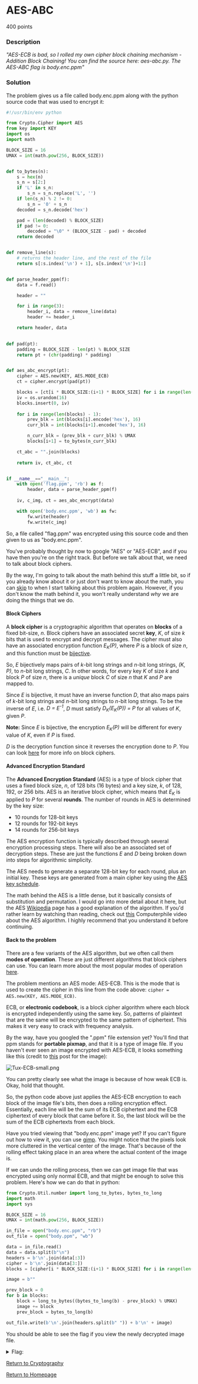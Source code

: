 # AES-ABC
400 points

### Description
*"AES-ECB is bad, so I rolled my own cipher block chaining mechanism - Addition Block Chaining! You can find the source here: aes-abc.py. The AES-ABC flag is body.enc.ppm"*

### Solution
The problem gives us a file called body.enc.ppm along with the python source code that was used to encrypt it:
```python
#!/usr/bin/env python

from Crypto.Cipher import AES
from key import KEY
import os
import math

BLOCK_SIZE = 16
UMAX = int(math.pow(256, BLOCK_SIZE))


def to_bytes(n):
    s = hex(n)
    s_n = s[2:]
    if 'L' in s_n:
        s_n = s_n.replace('L', '')
    if len(s_n) % 2 != 0:
        s_n = '0' + s_n
    decoded = s_n.decode('hex')

    pad = (len(decoded) % BLOCK_SIZE)
    if pad != 0: 
        decoded = "\0" * (BLOCK_SIZE - pad) + decoded
    return decoded


def remove_line(s):
    # returns the header line, and the rest of the file
    return s[:s.index('\n') + 1], s[s.index('\n')+1:]


def parse_header_ppm(f):
    data = f.read()

    header = ""

    for i in range(3):
        header_i, data = remove_line(data)
        header += header_i

    return header, data
        

def pad(pt):
    padding = BLOCK_SIZE - len(pt) % BLOCK_SIZE
    return pt + (chr(padding) * padding)


def aes_abc_encrypt(pt):
    cipher = AES.new(KEY, AES.MODE_ECB)
    ct = cipher.encrypt(pad(pt))

    blocks = [ct[i * BLOCK_SIZE:(i+1) * BLOCK_SIZE] for i in range(len(ct) / BLOCK_SIZE)]
    iv = os.urandom(16)
    blocks.insert(0, iv)
    
    for i in range(len(blocks) - 1):
        prev_blk = int(blocks[i].encode('hex'), 16)
        curr_blk = int(blocks[i+1].encode('hex'), 16)

        n_curr_blk = (prev_blk + curr_blk) % UMAX
        blocks[i+1] = to_bytes(n_curr_blk)

    ct_abc = "".join(blocks)
 
    return iv, ct_abc, ct


if __name__=="__main__":
    with open('flag.ppm', 'rb') as f:
        header, data = parse_header_ppm(f)
    
    iv, c_img, ct = aes_abc_encrypt(data)

    with open('body.enc.ppm', 'wb') as fw:
        fw.write(header)
        fw.write(c_img)
```
So, a file called "flag.ppm" was encrypted using this source code and then given to us as "body.enc.ppm".

You've probably thought by now to google "AES" or "AES-ECB", and if you have then you're on the right track. But before we talk about that, we need to talk about block ciphers.

By the way, I'm going to talk about the math behind this stuff a little bit, so if you already know about it or just don't want to know about the math, 
you can <a href="#back_to_problem">skip</a> to when I start talking about this problem again. However, if you don't know the math behind it, you won't really understand 
*why* we are doing the things that we do.

#### Block Ciphers
A **block cipher** is a cryptographic algorithm that operates on **blocks** of a fixed bit-size, *n*. Block ciphers have an associated secret **key**, *K*, of size *k* 
bits that is used to encrypt and decrypt messages. The cipher must also have an associated encryption function *E<sub>K</sub>(P)*, where *P* is a block of size *n*, 
and this function must be [bijective](https://en.wikipedia.org/wiki/Bijection).

So, *E* bijectively maps pairs of *k*-bit long strings and *n*-bit long strings, *(K, P)*, to *n*-bit long strings, *C*. In other words, for every key *K* of size 
*k* and block *P* of size *n*, there is a *unique* block *C* of size *n* that *K* and *P* are mapped to.

Since *E* is bijective, it must have an inverse function *D*, that also maps pairs of *k*-bit long strings and *n*-bit long strings to *n*-bit long strings. To be
the inverse of *E*, i.e. *D = E<sup>-1</sup>*, *D* must satisfy *D<sub>K</sub>(E<sub>K</sub>(P)) = P* for all values of *K*, given *P*.

**Note:** Since *E* is bijective, the encryption *E<sub>K</sub>(P)* will be different for every value of *K*, even if *P* is fixed.

*D* is the decryption function since it reverses the encryption done to *P*. You can look [here](https://en.wikipedia.org/wiki/Block_cipher) for more info on block ciphers.

#### Advanced Encryption Standard
The **Advanced Encryption Standard** (AES) is a type of block cipher that uses a fixed block size, *n*, of 128 bits (16 bytes) and a key size, *k*, of 128, 192, or 256 bits. AES is 
an iterative block cipher, which means that *E<sub>K</sub>* is applied to *P* for several **rounds**. The number of rounds in AES is determined by the key size:
* 10 rounds for 128-bit keys
* 12 rounds for 192-bit keys
* 14 rounds for 256-bit keys

The AES encryption function is typically described through several encryption processing steps. There will also be an associated set of decryption steps. These are just the
functions *E* and *D* being broken down into steps for algorithmic simplicity.

The AES needs to generate a separate 128-bit key for each round, plus an initial key. These keys are generated from a main cipher key using the 
[AES key schedule](https://en.wikipedia.org/wiki/AES_key_schedule).

The math behind the AES is a little dense, but it basically consists of substitution and permutation. I would go into more detail about it here, but the AES
[Wikipedia](https://en.wikipedia.org/wiki/Advanced_Encryption_Standard#High-level_description_of_the_algorithm) page has a good explanation of the algorithm.
If you'd rather learn by watching than reading, check out [this](https://www.youtube.com/watch?v=O4xNJsjtN6E) Computerphile video about the AES algorithm. I highly
recommend that you understand it before continuing.

<h4 id="back_to_problem">Back to the problem</h4>

There are a few variants of the AES algorithm, but we often call them **modes of operation**. These are just different algorithms that block ciphers can use.
You can learn more about the most popular modes of operation [here](https://en.wikipedia.org/wiki/Block_cipher_mode_of_operation#Common_modes).

The problem mentions an AES mode: AES-ECB. This is the mode that is used to create the cipher in this line from the code above: `cipher = AES.new(KEY, AES.MODE_ECB)`.

ECB, or **electronic codebook**, is a block cipher algorithm where each block is encrypted independently using the same key. So, patterns of plaintext that are the same
will be encrypted to the same pattern of ciphertext. This makes it very easy to crack with frequency analysis.

By the way, have you googled the ".ppm" file extension yet? You'll find that ppm stands for **portable pixmap**, and that it is a type of image file. If you haven't
ever seen an image encrypted with AES-ECB, it looks something like this (credit to [this](https://blog.filippo.io/the-ecb-penguin/) post for the image):

![Tux-ECB-small.png](https://github.com/sdvickers98/picoCTF-2019-Walkthrough/blob/master/raw/Tux-ECB-small.png)

You can pretty clearly see what the image is because of how weak ECB is. Okay, hold that thought.

So, the python code above just applies the AES-ECB encryption to each block of the image file's bits, then does a rolling encryption effect. Essentially, each line will be the 
sum  of its ECB ciphertext and the ECB ciphertext of every block that came before it. So, the last block will be the sum of the ECB ciphertexts from each block. 

Have you tried viewing that "body.enc.ppm" image yet? If you can't figure out how to view it, you can use [gimp](https://www.gimp.org/).
You might notice that the pixels look more cluttered in the vertical center of the image. That's because of the rolling effect taking place in an area where the actual content
of the image is.

If we can undo the rolling process, then we can get image file that was encrypted using only normal ECB, and that might be enough to solve this problem.
Here's how we can do that in python:
```python
from Crypto.Util.number import long_to_bytes, bytes_to_long
import math
import sys

BLOCK_SIZE = 16
UMAX = int(math.pow(256, BLOCK_SIZE))

in_file = open("body.enc.ppm", "rb")
out_file = open("body.ppm", "wb")

data = in_file.read()
data = data.split(b"\n")
headers = b'\n'.join(data[:3])
cipher = b'\n'.join(data[3:])
blocks = [cipher[i * BLOCK_SIZE:(i+1) * BLOCK_SIZE] for i in range(len(cipher) // BLOCK_SIZE)]

image = b""

prev_block = 0
for b in blocks:
	block = long_to_bytes((bytes_to_long(b) - prev_block) % UMAX)
	image += block
	prev_block = bytes_to_long(b)

out_file.write(b'\n'.join(headers.split(b" ")) + b'\n' + image)
```
You should be able to see the flag if you view the newly decrypted image file.

<details>
  <summary>Flag:</summary>
  picoCTF{d0Nt_r0ll_yoUr_0wN_aES}
</details>

[Return to Cryptography](https://github.com/sdvickers98/picoCTF-2019-Walkthrough/blob/master/cryptography/%230%20-%20Cryptography%20Home%20Page.md)

[Return to Homepage](https://github.com/sdvickers98/picoCTF-2019-Walkthrough)
